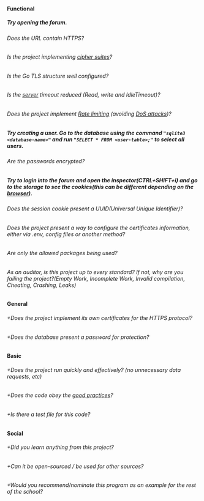 #### Functional

##### Try opening the forum.

###### Does the URL contain HTTPS?

###### Is the project implementing [cipher suites](https://en.wikipedia.org/wiki/Cipher_suite)?

###### Is the Go TLS structure well configured?

###### Is the [server](https://golang.org/pkg/net/http/#Server) timeout reduced (Read, write and IdleTimeout)?

###### Does the project implement [Rate limiting](https://en.wikipedia.org/wiki/Rate_limiting) (avoiding [DoS attacks](https://en.wikipedia.org/wiki/Denial-of-service_attack))?

##### Try creating a user. Go to the database using the command `"sqlite3 <database-name>"` and run `"SELECT * FROM <user-table>;"` to select all users.

###### Are the passwords encrypted?

##### Try to login into the forum and open the inspector(CTRL+SHIFT+i) and go to the storage to see the cookies(this can be different depending on the [browser](https://developer.mozilla.org/en-US/docs/Learn/Common_questions/What_are_browser_developer_tools)).

###### Does the session cookie present a UUID(Universal Unique Identifier)?

###### Does the project present a way to configure the certificates information, either via .env, config files or another method?

###### Are only the allowed packages being used?

###### As an auditor, is this project up to every standard? If not, why are you failing the project?(Empty Work, Incomplete Work, Invalid compilation, Cheating, Crashing, Leaks)

#### General

###### +Does the project implement its own certificates for the HTTPS protocol?

###### +Does the database present a password for protection?

#### Basic

###### +Does the project run quickly and effectively? (no unnecessary data requests, etc)

###### +Does the code obey the [good practices](../../../good-practices/README.md)?

###### +Is there a test file for this code?

#### Social

###### +Did you learn anything from this project?

###### +Can it be open-sourced / be used for other sources?

###### +Would you recommend/nominate this program as an example for the rest of the school?
